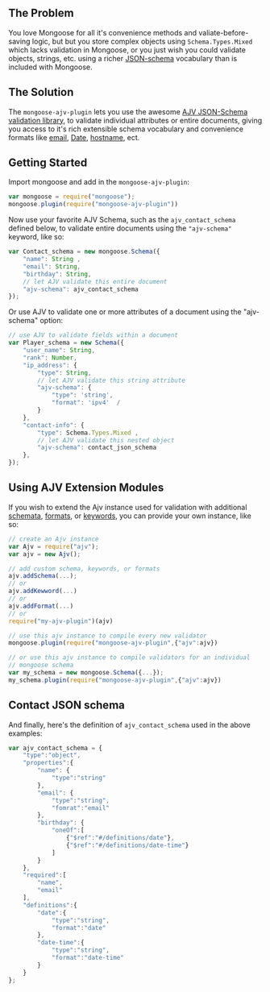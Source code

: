 
## The Problem

You love Mongoose for all it's convenience methods and
valiate-before-saving logic, but but you store complex objects using
`Schema.Types.Mixed` which lacks validation in Mongoose, or you just wish
you could validate objects, strings, etc. using a richer
[JSON-schema](http://json-schema.org/) vocabulary than is included with
Mongoose. 

## The Solution

The `mongoose-ajv-plugin` lets you use the awesome [AJV JSON-Schema
validation library][ajv], to validate individual attributes or entire
documents, giving you access to it's rich extensible schema vocabulary and convenience
formats like [email][formats], [Date][formats], [hostname][formats], ect.

[ajv]: https://github.com/epoberezkin/ajv  "AJV"
[formats]: https://github.com/epoberezkin/ajv#formats  "String Formats"
[validate]: http://mongoosejs.com/docs/api.html#schematype_SchemaType-validate "Validation"

## Getting Started

Import mongoose and add in the `mongoose-ajv-plugin`:

```JavaScript
var mongoose = require("mongoose");
mongoose.plugin(require("mongoose-ajv-plugin"))
```

Now use your favorite AJV Schema, such as the `ajv_contact_schema` defined
below, to validate entire documents using the `"ajv-schema"` keyword, like
so:

```JavaScript
var Contact_schema = new mongoose.Schema({
    "name": String ,
    "email": String,
    "birthday": String,
    // let AJV validate this entire document
    "ajv-schema": ajv_contact_schema 
});
```

Or use AJV to validate one or more attributes of a document using the "ajv-schema" option:

```JavaScript
// use AJV to validate fields within a document
var Player_schema = new Schema({
    "user_name": String,
    "rank": Number,
    "ip_address": { 
        "type": String, 
        // let AJV validate this string attribute
        "ajv-schema": { 
            "type": 'string',
            "format": 'ipv4'  /
        } 
    },
    "contact-info": {
        "type": Schema.Types.Mixed ,
        // let AJV validate this nested object
        "ajv-schema": contact_json_schema 
    },
});
```

## Using AJV Extension Modules

If you wish to extend the Ajv instance used for validation with additional
[schemata](https://github.com/epoberezkin/ajv#addschemaarrayobjectobject-schema--string-key), 
[formats](https://github.com/epoberezkin/ajv#addformatstring-name-stringregexpfunctionobject-format), 
or [keywords](https://github.com/epoberezkin/ajv#api-addkeyword), you can provide your own instance, like so: 

```JavaScript
// create an Ajv instance
var Ajv = require("ajv");
var ajv = new Ajv();

// add custom schema, keywords, or formats
ajv.addSchema(...);
// or 
ajv.addKewword(...)
// or 
ajv.addFormat(...)
// or 
require("my-ajv-plugin")(ajv)

// use this ajv instance to compile every new validator
mongoose.plugin(require("mongoose-ajv-plugin",{"ajv":ajv})

// or use this ajv instance to compile validators for an individual
// mongoose schema
var my_schema = new mongoose.Schema({...});
my_schema.plugin(require("mongoose-ajv-plugin",{"ajv":ajv})
```

## Contact JSON schema

And finally, here's the definition of `ajv_contact_schema` used in the
above examples:

```JavaScript
var ajv_contact_schema = {
    "type":"object",
    "properties":{
        "name": {
            "type":"string"
        },
        "email": {
            "type":"string",
            "fomrat":"email"
        },
        "birthday": {
            "oneOf":[
                {"$ref":"#/definitions/date"},
                {"$ref":"#/definitions/date-time"}
            ]
        }
    },
    "required":[
        "name",
        "email"
    ],
    "definitions":{
        "date":{
            "type":"string",
            "format":"date"
        },
        "date-time":{
            "type":"string",
            "format":"date-time"
        }
    }
};
```

